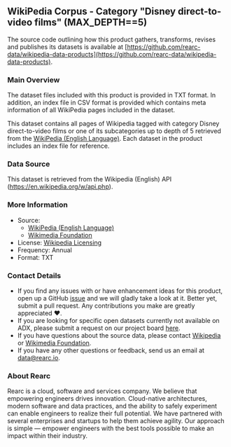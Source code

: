 ## WikiPedia Corpus - Category "Disney direct-to-video films" (MAX_DEPTH==5)

The source code outlining how this product gathers, transforms, revises and publishes its datasets is available at [https://github.com/rearc-data/wikipedia-data-products](https://github.com/rearc-data/wikipedia-data-products).

### Main Overview
The dataset files included with this product is provided in TXT format. In addition, an index file in CSV format is provided which contains meta information of all WikiPedia pages included in the dataset. 

This dataset contains all pages of Wikipedia tagged with category Disney direct-to-video films or one of its subcategories up to depth of 5 retrieved from the [WikiPedia (English Language)](https://en.wikipedia.org/). Each dataset in the product includes an index file for reference.  

### Data Source
This dataset is retrieved from the Wikipedia (English) API (https://en.wikipedia.org/w/api.php). 

### More Information
- Source: 
  - [WikiPedia (English Language)](https://en.wikipedia.org/)
  - [Wikimedia Foundation](https://foundation.wikimedia.org/wiki/Home)
- License: [Wikipedia Licensing](https://en.wikipedia.org/wiki/Wikipedia:Contact_us/Licensing)
- Frequency: Annual
- Format: TXT

### Contact Details
- If you find any issues with or have enhancement ideas for this product, open up a GitHub [issue](https://github.com/rearc-data/wikipedia-data-products/issues) and we will gladly take a look at it. Better yet, submit a pull request. Any contributions you make are greatly appreciated :heart:.
- If you are looking for specific open datasets currently not available on ADX, please submit a request on our project board [here](https://github.com/orgs/rearc-data/projects/1).
- If you have questions about the source data, please contact [Wikipedia](https://en.wikipedia.org/wiki/Wikipedia:Contact_us) or [Wikimedia Foundation](https://wikimediafoundation.org/about/contact/).
- If you have any other questions or feedback, send us an email at data@rearc.io.

### About Rearc
Rearc is a cloud, software and services company. We believe that empowering engineers drives innovation. Cloud-native architectures, modern software and data practices, and the ability to safely experiment can enable engineers to realize their full potential. We have partnered with several enterprises and startups to help them achieve agility. Our approach is simple — empower engineers with the best tools possible to make an impact within their industry.